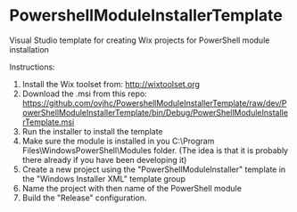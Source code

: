 # PowershellModuleInstallerTemplate
Visual Studio template for creating Wix projects for PowerShell module installation 

Instructions:
  1. Install the Wix toolset from: http://wixtoolset.org 
  2. Download the .msi from this repo: https://github.com/ovjhc/PowershellModuleInstallerTemplate/raw/dev/PowerShellModuleInstallerTemplate/bin/Debug/PowerShellModuleInstallerTemplate.msi
  3. Run the installer to install the template
  4. Make sure the module is installed in you C:\Program Files\WindowsPowerShell\Modules folder. (The idea is that it is probably there already if you have been developing it)
  5. Create a new project using the "PowerShellModuleInstaller" template in the "Windows Installer XML" template group
  6. Name the project with then name of the PowerShell module
  7. Build the "Release" configuration.

